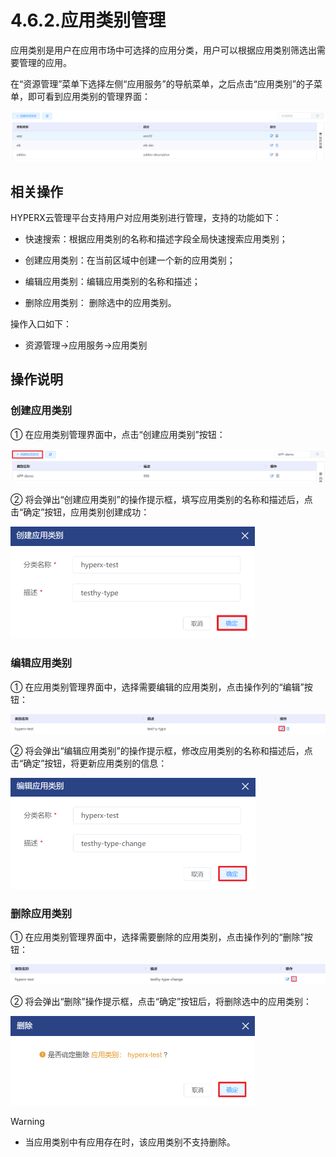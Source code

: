 # 4.6.2.应用类别管理

应用类别是用户在应用市场中可选择的应用分类，用户可以根据应用类别筛选出需要管理的应用。

在“资源管理”菜单下选择左侧“应用服务”的导航菜单，之后点击“应用类别”的子菜单，即可看到应用类别的管理界面：

![image-20210126145350962](application_type.assets/image-20210126145350962.png)

## 相关操作

HYPERX云管理平台支持用户对应用类别进行管理，支持的功能如下：

- 快速搜索：根据应用类别的名称和描述字段全局快速搜索应用类别；

- 创建应用类别：在当前区域中创建一个新的应用类别；

- 编辑应用类别：编辑应用类别的名称和描述；

- 删除应用类别： 删除选中的应用类别。


操作入口如下：

- 资源管理→应用服务→应用类别

## 操作说明

### 创建应用类别

① 在应用类别管理界面中，点击“创建应用类别”按钮：

![image-20201222154143505](application_type.assets/image-20201222154143505.png)

② 将会弹出“创建应用类别”的操作提示框，填写应用类别的名称和描述后，点击“确定”按钮，应用类别创建成功：

<img src="application_type.assets/image-20201222154217338.png" alt="image-20201222154217338" style="zoom:50%;" />

### 编辑应用类别

① 在应用类别管理界面中，选择需要编辑的应用类别，点击操作列的“编辑”按钮：

![image-20201222154315904](application_type.assets/image-20201222154315904.png)

② 将会弹出“编辑应用类别”的操作提示框，修改应用类别的名称和描述后，点击“确定”按钮，将更新应用类别的信息：

<img src="application_type.assets/image-20201222154403469.png" alt="image-20201222154403469" style="zoom:50%;" />

### 删除应用类别

① 在应用类别管理界面中，选择需要删除的应用类别，点击操作列的“删除”按钮：

![image-20201222154453135](application_type.assets/image-20201222154453135.png)

② 将会弹出“删除”操作提示框，点击“确定”按钮后，将删除选中的应用类别：

<img src="application_type.assets/image-20210121123855515.png" alt="image-20210121123855515" style="zoom:50%;" />

> [!WARNING]
>
> - 当应用类别中有应用存在时，该应用类别不支持删除。